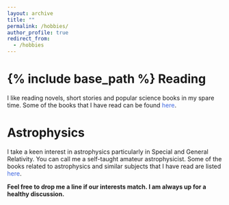 ```yaml
---
layout: archive
title: ""
permalink: /hobbies/
author_profile: true
redirect_from:
  - /hobbies
---
```


{% include base_path %}
Reading
======
I like reading novels, short stories and popular science books in my spare time. Some of the books that I have read can be found <a href="https://avirupmandal.github.io/general-books/" style="text-decoration:none"><span style="color:RoyalBlue">here</span></a>.


Astrophysics
======
I take a keen interest in astrophysics particularly in Special and General Relativity. You can call me a self-taught amateur astrophysicist. Some of the books related to astrophysics and similar subjects that I have read are listed <a href="https://avirupmandal.github.io/technical-books/" style="text-decoration:none"><span style="color:RoyalBlue">here</span></a>.


**Feel free to drop me a line if our interests match. I am always up for a healthy discussion.** 